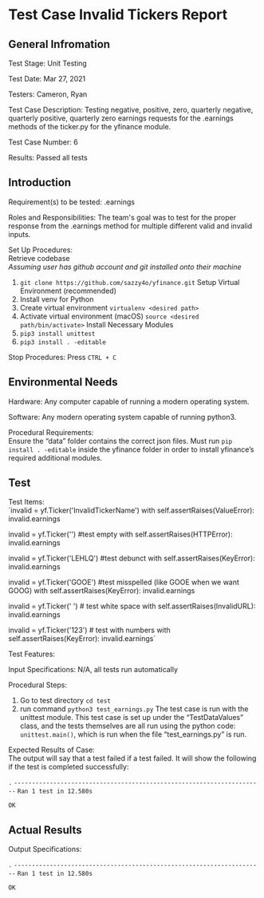 # Test Case Invalid Tickers Report

## General Infromation
Test Stage: Unit Testing

Test Date: Mar 27, 2021

Testers: Cameron, Ryan

Test Case Description: Testing negative, positive, zero, quarterly negative, quarterly positive, quarterly zero earnings requests for the .earnings methods of the ticker.py for the yfinance module.

Test Case Number: 6

Results: Passed all tests

## Introduction

Requirement(s) to be tested: .earnings 

Roles and Responsibilities: The team's goal was to test for the proper response from the .earnings method for multiple different valid and invalid inputs.

Set Up Procedures:<br>
Retrieve codebase<br>
*Assuming user has github account and git installed onto their machine*<br>
1. `git clone https://github.com/sazzy4o/yfinance.git`
Setup Virtual Environment (recommended)<br>
3. Install venv for Python
4. Create virtual environment
`virtualenv <desired path>`
4. Activate virtual environment (macOS)
`source <desired path/bin/activate>`
Install Necessary Modules<br>
5. `pip3 install unittest`
6. `pip3 install . -editable`

Stop Procedures: Press `CTRL + C`

## Environmental Needs
Hardware: Any computer capable of running a modern operating system.

Software: Any modern operating system capable of running python3.

Procedural Requirements:<br>
Ensure the “data” folder contains the correct json files. Must run `pip install . -editable` inside the yfinance folder in order to install yfinance’s required additional modules.

## Test
Test Items:<br>
`invalid = yf.Ticker('InvalidTickerName')
with self.assertRaises(ValueError):
    invalid.earnings

invalid = yf.Ticker('') #test empty
with self.assertRaises(HTTPError):
    invalid.earnings

invalid = yf.Ticker('LEHLQ') #test debunct
with self.assertRaises(KeyError):
    invalid.earnings

invalid = yf.Ticker('GOOE') #test misspelled (like GOOE when we want GOOG)
with self.assertRaises(KeyError):
    invalid.earnings

invalid = yf.Ticker(' ') # test white space
with self.assertRaises(InvalidURL):
    invalid.earnings

invalid = yf.Ticker('123') # test with numbers
with self.assertRaises(KeyError):
    invalid.earnings`

Test Features:

Input Specifications: N/A, all tests run automatically

Procedural Steps:<br>
1. Go to test directory `cd test`
2. run command `python3 test_earnings.py`
The test case is run with the unittest module. This test case is set up under the “TestDataValues” class, and the tests themselves are all run using the python code: `unittest.main()`, which is run when the file “test_earnings.py” is run.

Expected Results of Case:<br>
The output will say that a test failed if a test failed. It will show the following if the test is completed successfully:

`.`
`----------------------------------------------------------------------`
`Ran 1 test in 12.580s`

`OK`

## Actual Results
Output Specifications:

`.`
`----------------------------------------------------------------------`
`Ran 1 test in 12.580s`

`OK`

